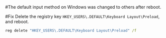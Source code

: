 #The default input method on Windows was changed to others after reboot.

#Fix
Delete the registry key ```HKEY_USERS\.DEFAULT\Keyboard Layout\Preload```, and reboot.

``` bat
reg delete "HKEY_USERS\.DEFAULT\Keyboard Layout\Preload" /f
```
